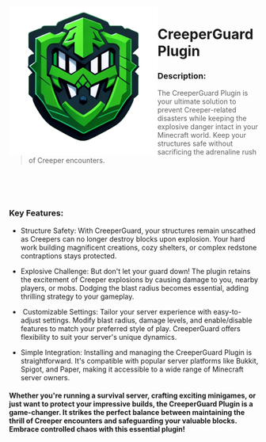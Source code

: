 <img alt="creeper-guard-logo" align="left" width="300" height="300" src="CreeperGuardIcon.png">
<h1>CreeperGuard Plugin</h1>

### Description:
> The CreeperGuard Plugin is your ultimate solution to prevent Creeper-related disasters while keeping the explosive danger intact in your Minecraft world. Keep your structures safe without sacrificing the adrenaline rush of Creeper encounters.

</br>
</br>
</br>

### Key Features:
- Structure Safety: With CreeperGuard, your structures remain unscathed as Creepers can no longer destroy blocks upon explosion. Your hard work building magnificent creations, cozy shelters, or complex redstone contraptions stays protected.

- Explosive Challenge: But don't let your guard down! The plugin retains the excitement of Creeper explosions by causing damage to you, nearby players, or mobs. Dodging the blast radius becomes essential, adding thrilling strategy to your gameplay.

- ️ Customizable Settings: Tailor your server experience with easy-to-adjust settings. Modify blast radius, damage levels, and enable/disable features to match your preferred style of play. CreeperGuard offers flexibility to suit your server's unique dynamics.

- Simple Integration: Installing and managing the CreeperGuard Plugin is straightforward. It's compatible with popular server platforms like Bukkit, Spigot, and Paper, making it accessible to a wide range of Minecraft server owners.

#### Whether you're running a survival server, crafting exciting minigames, or just want to protect your impressive builds, the CreeperGuard Plugin is a game-changer. It strikes the perfect balance between maintaining the thrill of Creeper encounters and safeguarding your valuable blocks. Embrace controlled chaos with this essential plugin! 
